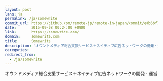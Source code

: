 ```yaml
---
layout: post
lang: ja
permalink: /ja/somewrite
commit_url: https://github.com/remote-jp/remote-in-japan/commit/e0b6bf7086877ca219bab94e5e4fa86851570085
date:       2015-09-08 00:24:00 +0900
link:       https://somewrite.com/
domain:     somewrite.com
title:      Somewrite
description: 'オウンドメディア総合支援サービス＋ネイティブ広告ネットワークの開発・運営'
categories: 
redirect_from:
  - /ja/somewrite
---
```


<p>オウンドメディア総合支援サービス＋ネイティブ広告ネットワークの開発・運営</p>
